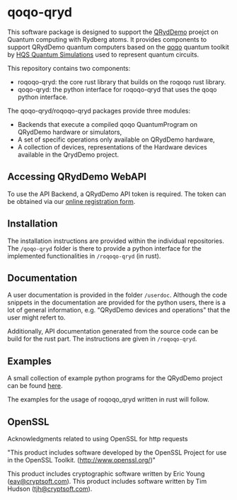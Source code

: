 # qoqo-qryd

This software package is designed to support the [QRydDemo](https://thequantumlaend.de/qryddemo/) proejct on Quantum computing with Rydberg atoms. It provides components to support QRydDemo quantum computers based on the [qoqo](https://github.com/HQSquantumsimulations/qoqo) quantum toolkit by [HQS Quantum Simulations](https://quantumsimulations.de) used to represent quantum circuits.

This repository contains two components:

* roqoqo-qryd: the core rust library that builds on the roqoqo rust library.
* qoqo-qryd: the python interface for roqoqo-qryd that uses the qoqo python interface.

The qoqo-qryd/roqoqo-qryd packages provide three modules:

* Backends that execute a compiled qoqo QuantumProgram on QRydDemo hardware or simulators,
* A set of specific operations only available on QRydDemo hardware,
* A collection of devices, representations of the Hardware devices available in the QrydDemo project.


## Accessing QRydDemo WebAPI

To use the API Backend, a QRydDemo API token is required. The token can be obtained via our [online registration form](https://thequantumlaend.de/get-access/).


## Installation

The installation instructions are provided within the individual repositories. The `/qoqo-qryd` folder is there to provide a python interface for the implemented functionalities in `/roqoqo-qryd` (in rust).

## Documentation

A user documentation is provided in the folder `/userdoc`. Although the code snippets in the documentation are provided for the python users, there is a lot of general information, e.g. "QRydDemo devices and operations" that the user might refert to. 

Additionally, API documentation generated from the source code can be build for the rust part. The instructions are given in `/roqoqo-qryd`.

## Examples

A small collection of example python programs for the QRydDemo project can be found [here](https://github.com/HQSquantumsimulations/qoqo_qryd/tree/main/qoqo-qryd/examples).

The examples for the usage of roqoqo_qryd written in rust will follow.

## OpenSSL

Acknowledgments related to using OpenSSL for http requests

"This product includes software developed by the OpenSSL Project
for use in the OpenSSL Toolkit. (http://www.openssl.org/)"

This product includes cryptographic software written by Eric Young
(eay@cryptsoft.com).  This product includes software written by Tim
Hudson (tjh@cryptsoft.com).